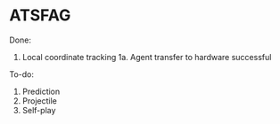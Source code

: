 # ATSFAG

Done:
1. Local coordinate tracking
  1a. Agent transfer to hardware successful

To-do:
1. Prediction
2. Projectile
3. Self-play
